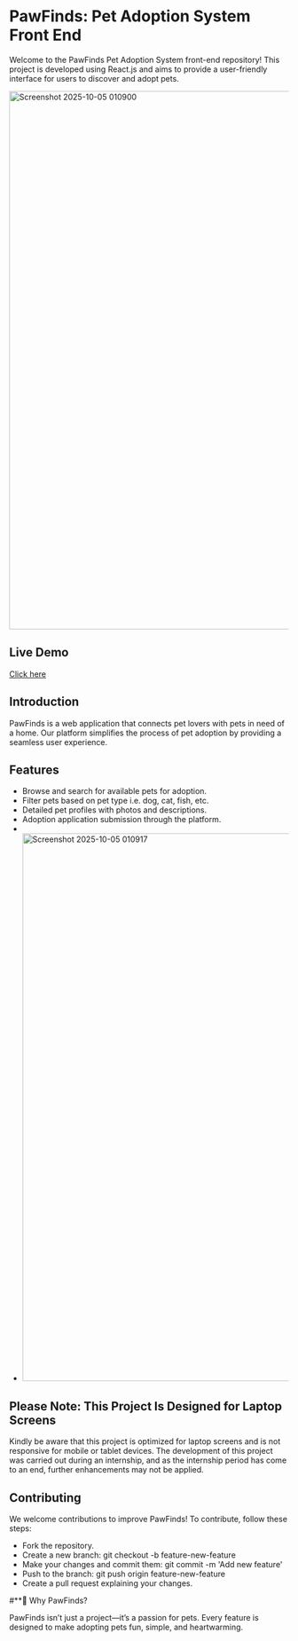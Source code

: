 # PawFinds: Pet Adoption System Front End

Welcome to the PawFinds Pet Adoption System front-end repository! This project is developed using React.js and aims to provide a user-friendly interface for users to discover and adopt pets.


<img width="1915" height="971" alt="Screenshot 2025-10-05 010900" src="https://github.com/user-attachments/assets/65579980-e756-4eff-b49f-736a1e7dc632" />

## Live Demo

[Click here](https://pawsfind.netlify.app/)
## Introduction
PawFinds is a web application that connects pet lovers with pets in need of a home. Our platform simplifies the process of pet adoption by providing a seamless user experience.

## Features
- Browse and search for available pets for adoption.
- Filter pets based on pet type i.e. dog, cat, fish, etc.
- Detailed pet profiles with photos and descriptions.
- Adoption application submission through the platform.
- 
- <img width="1918" height="988" alt="Screenshot 2025-10-05 010917" src="https://github.com/user-attachments/assets/49985e9d-8fc2-4ade-8573-951fcbbb1553" />

## **Please Note: This Project Is Designed for Laptop Screens**
Kindly be aware that this project is optimized for laptop screens and is not responsive for mobile or tablet devices. The development of this project was carried out during an internship, and as the internship period has come to an end, further enhancements may not be applied.

## Contributing
We welcome contributions to improve PawFinds! To contribute, follow these steps:
- Fork the repository.
- Create a new branch: git checkout -b feature-new-feature
- Make your changes and commit them: git commit -m 'Add new feature'
- Push to the branch: git push origin feature-new-feature
- Create a pull request explaining your changes.

 #**📌 Why PawFinds?

PawFinds isn’t just a project—it’s a passion for pets. Every feature is designed to make adopting pets fun, simple, and heartwarming.
